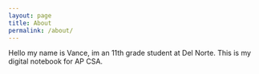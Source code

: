 ```yaml
---
layout: page
title: About
permalink: /about/
---
```


Hello my name is Vance, im an 11th grade student at Del Norte. This is my digital notebook for AP CSA.